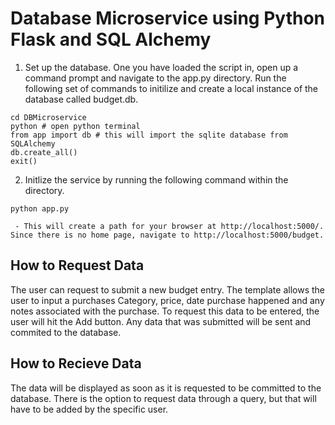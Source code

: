 # Database Microservice using Python Flask and SQL Alchemy
1. Set up the database. One you have loaded the script in, open up a command prompt and navigate to the app.py directory. Run the following set of commands to initilize and create a local instance of the database called budget.db.
```
cd DBMicroservice
python # open python terminal
from app import db # this will import the sqlite database from SQLAlchemy
db.create_all()
exit()
```
2. Initlize the service by running the following command within the directory.
```
python app.py
````
     - This will create a path for your browser at http://localhost:5000/. Since there is no home page, navigate to http://localhost:5000/budget.

## How to Request Data
The user can request to submit a new budget entry. The template allows the user to input a purchases Category, price, date purchase happened and any notes associated with the purchase. To request this data to be entered, the user will hit the Add button. Any data that was submitted will be sent and commited to the database.

## How to Recieve Data
The data will be displayed as soon as it is requested to be committed to the database. There is the option to request data through a query, but that will have to be added by the specific user. 